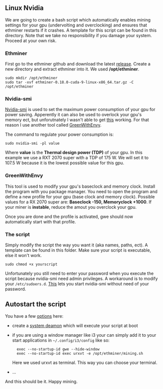## Linux Nvidia

We are going to create a bash script which automatically enables mining settings for your gpu (undervolting and overclocking) and ensures that ethminer restarts if it crashes. A template for this script can be found in this directory. Note that we take no responsibility if you damage your system. Proceed at your own risk.

### Ethminer

First go to the ethminer github and download the latest [release](https://github.com/ethereum-mining/ethminer/releases).
Create a new directory and extract ethminer into it. We used **/opt/ethminer**.

    sudo mkdir /opt/ethminer
    sudo tar -xvf ethminer-0.18.0-cuda-9-linux-x86_64.tar.gz -C /opt/ethminer

### Nvidia-smi

[Nvidia-smi](https://developer.nvidia.com/nvidia-system-management-interface) is used to set the maximum power consumption of your gpu for power saving. Apperently it can also be used to overlock your gpu's memory ect, but unforutnately I wasn't able to get [this](https://wiki.archlinux.org/index.php/NVIDIA/Tips_and_tricks#Overclocking_and_cooling) working.
For that reason I use another tool called [GreenWithEnvy](https://gitlab.com/leinardi/gwe).

The command to regulate your power consumption is:

    sudo nvidia-smi -pl value

Where **value** is the **Thermal design power (TDP)** of your gpu. In this example we use a RXT 2070 super with a TDP of 175 W. We will set it to 107.5 W because it is the lowest possible value for this gpu.

### GreenWithEnvy

This tool is used to modify your gpu's baseclock and memory clock.
Install the program with you package manager.
You need to open the program and define a new profile for your gpu (base clock and memory clock). Possible values for a RX 2070 super are: **Baseclock -150, Memoryclock +1000**. If your miner is **instable**, reduce the amout you overclock your gpu.

Once you are done and the profile is activated, gwe should now automatically start with that profile.

### The script

Simply modify the script the way you want it (aka names, paths, ect). A template can be found in this folder. Make sure your script is executable, else it won't work.

    sudo chmod +x yourscript

Unfortunately you still need to enter your password when you execute the script because nvidia-smi need admin privileges. A workaround is to modify your `/etc/sudoers.d`. [This](https://wiki.archlinux.org/index.php/sudo#Configure_sudo_using_drop-in_files_in_/etc/sudoers.d) lets you start nvidia-smi without need of your password. 

## Autostart the script

You have a few [options](https://wiki.archlinux.org/index.php/autostarting) here:

- create a [system deamon](https://wiki.archlinux.org/index.php/systemd#Examples) which will execute your script at boot
- if you are using a window manager like i3 your can simply add it to your start applications in `~/.config/i3/config` like so:
        
        exec --no-startup-id gwe --hide-window
        exec --no-startup-id exec urxvt -e /opt/ethminer/mining.sh
     
     Here we used urxvt as terminal. This way you can choose your terminal.
- ...

And this should be it. Happy mining.

